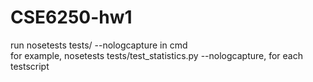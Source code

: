 # CSE6250-hw1
run nosetests tests/<test script name.py> --nologcapture in cmd<br />
for example, nosetests tests/test_statistics.py --nologcapture, for each testscript
